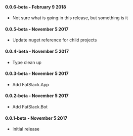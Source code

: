 #### 0.0.6-beta - February 9 2018

* Not sure what is going in this release, but something is it

#### 0.0.5-beta - November 5 2017

* Update nuget reference for child projects

#### 0.0.4-beta - November 5 2017

* Type clean up

#### 0.0.3-beta - November 5 2017

* Add FatSlack.App

#### 0.0.2-beta - November 5 2017

* Add FatSlack.Bot

#### 0.0.1-beta - November 5 2017

* Initial release
